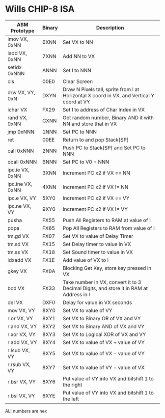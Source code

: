 # Wills CHIP-8 ISA

| ASM Prototype | Binary | Description                                                           |
|---------------|--------|-----------------------------------------------------------------------|
| imov VX, 0xNN | 6XNN   | Set VX to NN |
| iadd VX, 0xNN | 7XNN   | Add NN to VX |
| setidx 0xNNN  | ANNN   | Set I to NNN |
| cls           | 00E0   | Clear Screen |
| drw VX, VY, 0xN | DXYN   | Draw N Pixels tall, sprite from I at Horizontal X coord in VX, and Vertical Y coord at VY |
| ichar VX      | FX29   | Set I to address of Char Index in VX |
| rand VX, 0xNN | CXNN   | Get random number, Binary AND it with NN and store that in VX |
| jmp 0xNNN     | 1NNN   | Set PC to NNN |
| ret           | 00EE   | Return to and pop Stack[SP] |
| call 0xNNN    | 2NNN   | Push PC to Stack[SP] and Set PC to NNN |
| ocall 0xNNN   | BNNN   | Set PC to V0 + NNN |
| ipc.ie VX, 0xNN | 3XNN   | Increment PC x2 if VX == NN |
| ipc.ine VX, 0xNN | 4XNN  | Increment PC x2 if VX != NN |
| ipc.e VX, VY  | 5XY0   | Increment PC x2 if VX == VY |
| ipc.ne VX, VY | 9XY0   | Increment PC x2 if VX != VY |
| pusha         | FX55   | Push All Registers to RAM at value of I |
| popa          | FX65   | Pop All Registers to RAM from value of I |
| tm.gd VX      | FX07   | Set VX to value of Delay Timer |
| tm.sd VX      | FX15   | Set Delay timer to value in VX |
| tm.ss VX      | FX18   | Set Sound timer to value in VX |
| idxadd VX     | FX1E   | Add value of VX to I |
| gkey VX       | FX0A   | Blocking Get Key, store key pressed in VX |
| bcd VX        | FX33   | Take number in VX, convert it to 3 Decimal Digits, and store it in RAM at Address in I |
| del VX        | DXF0   | Delay for value in VX seconds |
| mov VX, VY    | 8XY0   | Set VX to value of VY |
| r.or VX, VY   | 8XY1   | Set VX to Binary OR of VX and VY |
| r.and VX, VY  | 8XY2   | Set VX to Binary AND of VX and VY |
| r.xor VX, VY  | 8XY3   | Set VX to Logical XOR of VX and VY |
| r.add VX, VY  | 8XY4   | Set VX to value of VX + value of VY |
| r.lsub VX, VY | 8XY5   | Set VX to value of VX - value of VY |
| r.rsub VX, VY | 8XY7   | Set VX to value of VY - value of VX |
| r.bsr VX, VY  | 8XY6   | Put value of VY into VX and bitshift 1 to the right |
| r.bsl VX, VY  | 8XYE   | Put value of VY into VX and bitshift 1 to the left |

ALl numbers are hex



